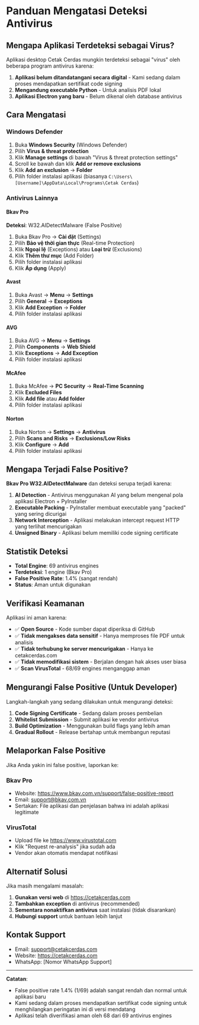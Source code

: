 # Panduan Mengatasi Deteksi Antivirus

## Mengapa Aplikasi Terdeteksi sebagai Virus?

Aplikasi desktop Cetak Cerdas mungkin terdeteksi sebagai "virus" oleh beberapa program antivirus karena:

1. **Aplikasi belum ditandatangani secara digital** - Kami sedang dalam proses mendapatkan sertifikat code signing
2. **Mengandung executable Python** - Untuk analisis PDF lokal
3. **Aplikasi Electron yang baru** - Belum dikenal oleh database antivirus

## Cara Mengatasi

### Windows Defender

1. Buka **Windows Security** (Windows Defender)
2. Pilih **Virus & threat protection**
3. Klik **Manage settings** di bawah "Virus & threat protection settings"
4. Scroll ke bawah dan klik **Add or remove exclusions**
5. Klik **Add an exclusion** → **Folder**
6. Pilih folder instalasi aplikasi (biasanya `C:\Users\[Username]\AppData\Local\Programs\Cetak Cerdas`)

### Antivirus Lainnya

#### Bkav Pro
**Deteksi**: W32.AIDetectMalware (False Positive)
1. Buka Bkav Pro → **Cài đặt** (Settings)
2. Pilih **Bảo vệ thời gian thực** (Real-time Protection)
3. Klik **Ngoại lệ** (Exceptions) atau **Loại trừ** (Exclusions)
4. Klik **Thêm thư mục** (Add Folder)
5. Pilih folder instalasi aplikasi
6. Klik **Áp dụng** (Apply)

#### Avast
1. Buka Avast → **Menu** → **Settings**
2. Pilih **General** → **Exceptions**
3. Klik **Add Exception** → **Folder**
4. Pilih folder instalasi aplikasi

#### AVG
1. Buka AVG → **Menu** → **Settings**
2. Pilih **Components** → **Web Shield**
3. Klik **Exceptions** → **Add Exception**
4. Pilih folder instalasi aplikasi

#### McAfee
1. Buka McAfee → **PC Security** → **Real-Time Scanning**
2. Klik **Excluded Files**
3. Klik **Add file** atau **Add folder**
4. Pilih folder instalasi aplikasi

#### Norton
1. Buka Norton → **Settings** → **Antivirus**
2. Pilih **Scans and Risks** → **Exclusions/Low Risks**
3. Klik **Configure** → **Add**
4. Pilih folder instalasi aplikasi

## Mengapa Terjadi False Positive?

**Bkav Pro W32.AIDetectMalware** dan deteksi serupa terjadi karena:

1. **AI Detection** - Antivirus menggunakan AI yang belum mengenal pola aplikasi Electron + PyInstaller
2. **Executable Packing** - PyInstaller membuat executable yang "packed" yang sering dicurigai
3. **Network Interception** - Aplikasi melakukan intercept request HTTP yang terlihat mencurigakan
4. **Unsigned Binary** - Aplikasi belum memiliki code signing certificate

## Statistik Deteksi

- **Total Engine**: 69 antivirus engines
- **Terdeteksi**: 1 engine (Bkav Pro)
- **False Positive Rate**: 1.4% (sangat rendah)
- **Status**: Aman untuk digunakan

## Verifikasi Keamanan

Aplikasi ini aman karena:

- ✅ **Open Source** - Kode sumber dapat diperiksa di GitHub
- ✅ **Tidak mengakses data sensitif** - Hanya memproses file PDF untuk analisis
- ✅ **Tidak terhubung ke server mencurigakan** - Hanya ke cetakcerdas.com
- ✅ **Tidak memodifikasi sistem** - Berjalan dengan hak akses user biasa
- ✅ **Scan VirusTotal** - 68/69 engines menganggap aman

## Mengurangi False Positive (Untuk Developer)

Langkah-langkah yang sedang dilakukan untuk mengurangi deteksi:

1. **Code Signing Certificate** - Sedang dalam proses pembelian
2. **Whitelist Submission** - Submit aplikasi ke vendor antivirus
3. **Build Optimization** - Menggunakan build flags yang lebih aman
4. **Gradual Rollout** - Release bertahap untuk membangun reputasi

## Melaporkan False Positive

Jika Anda yakin ini false positive, laporkan ke:

### Bkav Pro
- Website: https://www.bkav.com.vn/support/false-positive-report
- Email: support@bkav.com.vn
- Sertakan: File aplikasi dan penjelasan bahwa ini adalah aplikasi legitimate

### VirusTotal
- Upload file ke https://www.virustotal.com
- Klik "Request re-analysis" jika sudah ada
- Vendor akan otomatis mendapat notifikasi

## Alternatif Solusi

Jika masih mengalami masalah:

1. **Gunakan versi web** di https://cetakcerdas.com
2. **Tambahkan exception** di antivirus (recommended)
3. **Sementara nonaktifkan antivirus** saat instalasi (tidak disarankan)
4. **Hubungi support** untuk bantuan lebih lanjut

## Kontak Support

- Email: support@cetakcerdas.com
- Website: https://cetakcerdas.com
- WhatsApp: [Nomor WhatsApp Support]

---

**Catatan**:
- False positive rate 1.4% (1/69) adalah sangat rendah dan normal untuk aplikasi baru
- Kami sedang dalam proses mendapatkan sertifikat code signing untuk menghilangkan peringatan ini di versi mendatang
- Aplikasi telah diverifikasi aman oleh 68 dari 69 antivirus engines